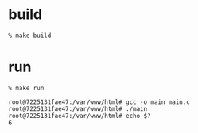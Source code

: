 # build
```shell
% make build
```

# run
```shell
% make run

root@7225131fae47:/var/www/html# gcc -o main main.c
root@7225131fae47:/var/www/html# ./main
root@7225131fae47:/var/www/html# echo $?
6
```
